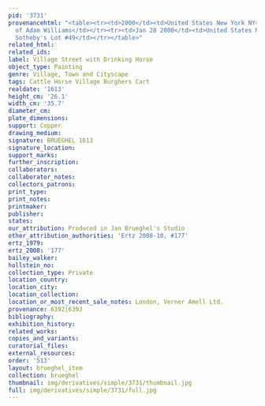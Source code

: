 ```yaml
---
pid: '3731'
provenancehtml: "<table><tr><td>2000</td><td>United States New York NY</td><td>Gallery
  of Adam Williams</td></tr><tr><td>Jan 28 2000</td><td>United States New York NY</td><td>Sale
  Sotheby's Lot #49</td></tr></table>"
related_html:
related_ids:
label: Village Street with Drinking Horse
object_type: Painting
genre: Village, Town and Cityscape
tags: Cattle Horse Village Burghers Cart
realdate: '1613'
height_cm: '26.1'
width_cm: '35.7'
diameter_cm:
plate_dimensions:
support: Copper
drawing_medium:
signature: BRUEGHEL 1613
signature_location:
support_marks:
further_inscription:
collaborators:
collaborator_notes:
collectors_patrons:
print_type:
print_notes:
printmaker:
publisher:
states:
our_attribution: Produced in Jan Brueghel's Studio
other_attribution_authorities: 'Ertz 2008-10, #177'
ertz_1979:
ertz_2008: '177'
bailey_walker:
hollstein_no:
collection_type: Private
location_country:
location_city:
location_collection:
location_or_most_recent_sale_notes: London, Verner Amell Ltd.
provenance: 6392|6393
bibliography:
exhibition_history:
related_works:
copies_and_variants:
curatorial_files:
external_resources:
order: '513'
layout: brueghel_item
collection: brueghel
thumbnail: img/derivatives/simple/3731/thumbnail.jpg
full: img/derivatives/simple/3731/full.jpg
---
```

